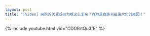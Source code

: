 ```yaml
---
layout: post
title: "[Video] 网购的优惠规则为啥这么复杂？竟然是商家利益最大化的原因！"
---
```


{% include youtube.html vid="CDORrtQu3fE" %}
